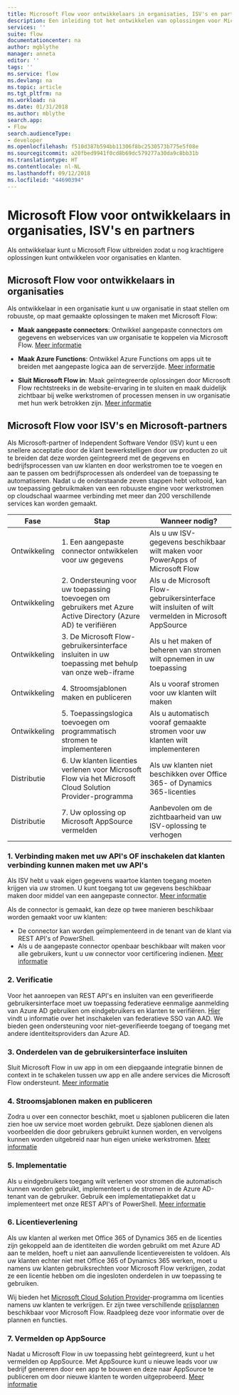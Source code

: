 ```yaml
---
title: Microsoft Flow voor ontwikkelaars in organisaties, ISV's en partners | Microsoft Docs
description: Een inleiding tot het ontwikkelen van oplossingen voor Microsoft Flow.
services: ''
suite: flow
documentationcenter: na
author: mgblythe
manager: anneta
editor: ''
tags: ''
ms.service: flow
ms.devlang: na
ms.topic: article
ms.tgt_pltfrm: na
ms.workload: na
ms.date: 01/31/2018
ms.author: mblythe
search.app:
- Flow
search.audienceType:
- developer
ms.openlocfilehash: f510d387b594bb11306f8bc2530573b775e5f08e
ms.sourcegitcommit: a20fbed9941f0cd8b69dc579277a30da9c8bb31b
ms.translationtype: HT
ms.contentlocale: nl-NL
ms.lasthandoff: 09/12/2018
ms.locfileid: "44690394"
---
```

# <a name="microsoft-flow-for-enterprise-developers-isvs-and-partners"></a>Microsoft Flow voor ontwikkelaars in organisaties, ISV's en partners

Als ontwikkelaar kunt u Microsoft Flow uitbreiden zodat u nog krachtigere oplossingen kunt ontwikkelen voor organisaties en klanten.

## <a name="microsoft-flow-for-enterprise-developers"></a>Microsoft Flow voor ontwikkelaars in organisaties

Als ontwikkelaar in een organisatie kunt u uw organisatie in staat stellen om robuuste, op maat gemaakte oplossingen te maken met Microsoft Flow:

- **Maak aangepaste connectors**: Ontwikkel aangepaste connectors om gegevens en webservices van uw organisatie te koppelen via Microsoft Flow. [Meer informatie](https://docs.microsoft.com/connectors/custom-connectors/)

- **Maak Azure Functions**: Ontwikkel Azure Functions om apps uit te breiden met aangepaste logica aan de serverzijde. [Meer informatie](https://docs.microsoft.com/azure/azure-functions/functions-flow-scenario)

- **Sluit Microsoft Flow in**: Maak geïntegreerde oplossingen door Microsoft Flow rechtstreeks in de website-ervaring in te sluiten en maak duidelijk zichtbaar bij welke werkstromen of processen mensen in uw organisatie met hun werk betrokken zijn. [Meer informatie](embed-flow-dev.md)

## <a name="microsoft-flow-for-isvs-and-microsoft-partners"></a>Microsoft Flow voor ISV's en Microsoft-partners

Als Microsoft-partner of Independent Software Vendor (ISV) kunt u een snellere acceptatie door de klant bewerkstelligen door uw producten zo uit te breiden dat deze worden geïntegreerd met de gegevens en bedrijfsprocessen van uw klanten en door werkstromen toe te voegen en aan te passen om bedrijfsprocessen als onderdeel van de toepassing te automatiseren. Nadat u de onderstaande zeven stappen hebt voltooid, kan uw toepassing gebruikmaken van een robuuste engine voor werkstromen op cloudschaal waarmee verbinding met meer dan 200 verschillende services kan worden gemaakt.

| Fase | Stap | Wanneer nodig? |
| --- | --- | --- |
| Ontwikkeling | 1. Een aangepaste connector ontwikkelen voor uw gegevens | Als u uw ISV-gegevens beschikbaar wilt maken voor PowerApps of Microsoft Flow |
| Ontwikkeling | 2. Ondersteuning voor uw toepassing toevoegen om gebruikers met Azure Active Directory (Azure AD) te verifiëren | Als u de Microsoft Flow-gebruikersinterface wilt insluiten of wilt vermelden in Microsoft AppSource | 
| Ontwikkeling | 3. De Microsoft Flow-gebruikersinterface insluiten in uw toepassing met behulp van onze web-iframe | Als u het maken of beheren van stromen wilt opnemen in uw toepassing | 
| Ontwikkeling | 4. Stroomsjablonen maken en publiceren | Als u vooraf stromen voor uw klanten wilt maken | 
| Ontwikkeling | 5. Toepassingslogica toevoegen om programmatisch stromen te implementeren | Als u automatisch vooraf gemaakte stromen voor uw klanten wilt implementeren | 
| Distributie | 6. Uw klanten licenties verlenen voor Microsoft Flow via het Microsoft Cloud Solution Provider-programma | Als uw klanten niet beschikken over Office 365- of Dynamics 365-licenties |
| Distributie | 7. Uw oplossing op Microsoft AppSource vermelden | Aanbevolen om de zichtbaarheid van uw ISV-oplossing te verhogen |

### <a name="1-connecting-to-your-apis-or-enabling-customers-to-connect-to-your-apis"></a>1. Verbinding maken met uw API's OF inschakelen dat klanten verbinding kunnen maken met uw API's

Als ISV hebt u vaak eigen gegevens waartoe klanten toegang moeten krijgen via uw stromen. U kunt toegang tot uw gegevens beschikbaar maken door middel van een aangepaste connector. [Meer informatie](https://docs.microsoft.com/connectors/custom-connectors/)

Als de connector is gemaakt, kan deze op twee manieren beschikbaar worden gemaakt voor uw klanten:
- De connector kan worden geïmplementeerd in de tenant van de klant via REST API's of PowerShell.
- Als u de aangepaste connector openbaar beschikbaar wilt maken voor alle gebruikers, kunt u uw connector voor certificering indienen. [Meer informatie](https://docs.microsoft.com/connectors/custom-connectors/submit-certification)

### <a name="2-authentication"></a>2. Verificatie 

Voor het aanroepen van REST API's en insluiten van een geverifieerde gebruikersinterface moet uw toepassing federatieve eenmalige aanmelding van Azure AD gebruiken om eindgebruikers en klanten te verifiëren. [Hier](https://identity.microsoft.com/) vindt u informatie over het inschakelen van federatieve SSO van AAD. We bieden geen ondersteuning voor niet-geverifieerde toegang of toegang met andere identiteitsproviders dan Azure AD. 

### <a name="3-embedding-ui-components"></a>3. Onderdelen van de gebruikersinterface insluiten

Sluit Microsoft Flow in uw app in om een diepgaande integratie binnen de context in te schakelen tussen uw app en alle andere services die Microsoft Flow ondersteunt. [Meer informatie](embed-flow-dev.md)

### <a name="4-create-and-publish-flow-templates"></a>4. Stroomsjablonen maken en publiceren

Zodra u over een connector beschikt, moet u sjablonen publiceren die laten zien hoe uw service moet worden gebruikt. Deze sjablonen dienen als voorbeelden die door gebruikers gebruikt kunnen worden, en vervolgens kunnen worden uitgebreid naar hun eigen unieke werkstromen. [Meer informatie](../publish-a-template.md)

### <a name="5-deployment"></a>5. Implementatie

Als u eindgebruikers toegang wilt verlenen voor stromen die automatisch kunnen worden gebruikt, implementeert u de stromen in de Azure AD-tenant van de gebruiker. Gebruik een implementatiepakket dat u implementeert met onze REST API's of PowerShell. [Meer informatie](https://docs.microsoft.com/powerapps/export-import-packages)

### <a name="6-licensing"></a>6. Licentieverlening

Als uw klanten al werken met Office 365 of Dynamics 365 en de licenties zijn gekoppeld aan de identiteiten die worden gebruikt om met Azure AD aan te melden, hoeft u niet aan aanvullende licentievereisten te voldoen. Als uw klanten echter niet met Office 365 of Dynamics 365 werken, moet u namens uw klanten gebruiksrechten voor Microsoft Flow verkrijgen, zodat ze een licentie hebben om die ingesloten onderdelen in uw toepassing te gebruiken.

Wij bieden het [Microsoft Cloud Solution Provider](https://partner.microsoft.com/cloud-solution-provider)-programma om licenties namens uw klanten te verkrijgen. Er zijn twee verschillende [prijsplannen](https://flow.microsoft.com/pricing/) beschikbaar voor Microsoft Flow. Raadpleeg deze voor informatie over de plannen en functies.

### <a name="7-list-on-appsource"></a>7. Vermelden op AppSource

Nadat u Microsoft Flow in uw toepassing hebt geïntegreerd, kunt u het vermelden op AppSource. Met AppSource kunt u nieuwe leads voor uw bedrijf genereren door een app te bouwen en deze naar AppSource te publiceren om door nieuwe klanten te worden uitgeprobeerd. [Meer informatie](dev-appsource-test-drive.md)

